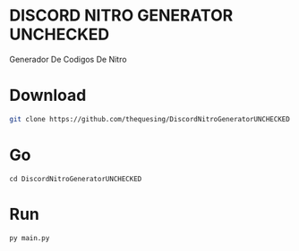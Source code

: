 # DISCORD NITRO GENERATOR UNCHECKED

Generador De Codigos De Nitro



# Download

```bash
git clone https://github.com/thequesing/DiscordNitroGeneratorUNCHECKED
```
# Go

```
cd DiscordNitroGeneratorUNCHECKED
```

# Run

```bash
py main.py
```

